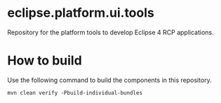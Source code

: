 eclipse.platform.ui.tools
=========================

Repository for the platform tools to develop Eclipse 4 RCP applications.

How to build
============

Use the following command to build the components in this repository.

```
mvn clean verify -Pbuild-individual-bundles
```
